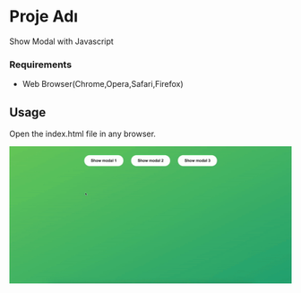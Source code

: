 # Proje Adı

Show Modal with Javascript

### Requirements

- Web Browser(Chrome,Opera,Safari,Firefox)

## Usage

Open the index.html file in any browser.

<img src="https://github.com/krkmzugur/show-modal-js/blob/main/screenshoot.gif?raw=true">
